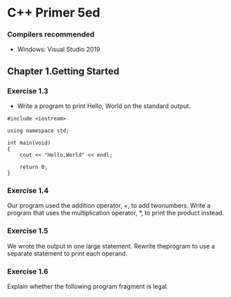 
# C++ Primer 5ed

### Compilers recommended
* Windows: Visual Studio 2019

## Chapter 1.Getting Started

### Exercise 1.3
* Write a program to print Hello, World on the standard output.

```
#include <iostream>

using namespace std;

int main(void)
{
	cout << "Hello,World" << endl;

	return 0;
}
```

### Exercise 1.4

Our program used the addition operator, +, to add twonumbers. Write a program that uses the multiplication operator, *, to print the product instead.

### Exercise 1.5

We wrote the output in one large statement. Rewrite theprogram to use a separate statement to print each operand.

### Exercise 1.6

Explain whether the following program fragment is legal.